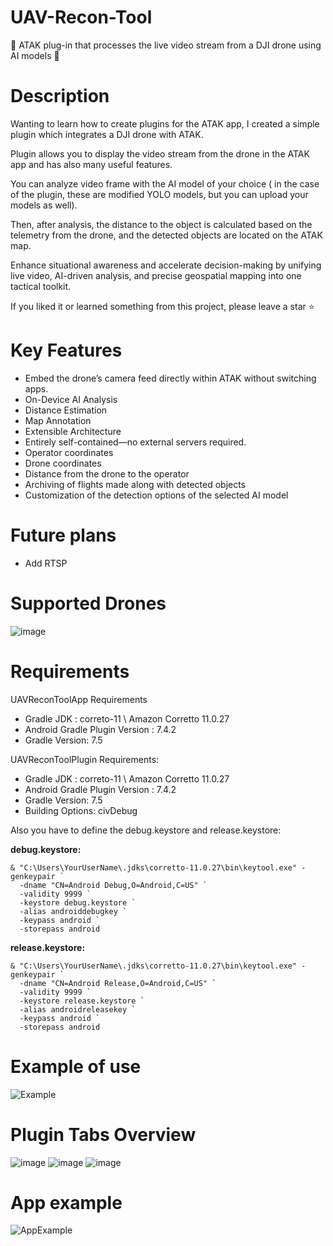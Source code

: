 # UAV-Recon-Tool
:milky_way: ATAK plug-in that processes the live video stream from a DJI drone using AI models :milky_way:

# Description
Wanting to learn how to create plugins for the ATAK app, I created a simple plugin which integrates a DJI drone with ATAK.


Plugin allows you to display the video stream from the drone in the ATAK app and has also many useful features.


You can analyze video frame with the AI model of your choice ( in the case of the plugin, these are modified YOLO models, but you can upload your models as well).


Then, after analysis, the distance to the object is calculated based on the telemetry from the drone, and the detected objects are located on the ATAK map. 

Enhance situational awareness and accelerate decision-making by unifying live video, AI-driven analysis, and precise geospatial mapping into one tactical toolkit.

If you liked it or learned something from this project, please leave a star ⭐


# Key Features
- Embed the drone’s camera feed directly within ATAK without switching apps.
- On-Device AI Analysis
- Distance Estimation
- Map Annotation
- Extensible Architecture
- Entirely self-contained—no external servers required.
- Operator coordinates
- Drone coordinates
- Distance from the drone to the operator
- Archiving of flights made along with detected objects
- Customization of the detection options of the selected AI model

# Future plans
- Add RTSP

# Supported Drones
![image](https://github.com/user-attachments/assets/a3145583-e01d-4f9f-9a52-827c33d0abe9)


# Requirements

  UAVReconToolApp Requirements
  -	Gradle JDK : correto-11 \ Amazon Corretto 11.0.27
  -	Android Gradle Plugin Version : 7.4.2
  -	Gradle Version: 7.5
    
  UAVReconToolPlugin Requirements:
  - Gradle JDK : correto-11 \ Amazon Corretto 11.0.27
  - Android Gradle Plugin Version : 7.4.2
  - Gradle Version: 7.5
  - Building Options: civDebug

Also you have to define the debug.keystore and release.keystore:

**debug.keystore:**
```
& "C:\Users\YourUserName\.jdks\corretto-11.0.27\bin\keytool.exe" -genkeypair `
  -dname "CN=Android Debug,O=Android,C=US" `
  -validity 9999 `
  -keystore debug.keystore `
  -alias androiddebugkey `
  -keypass android `
  -storepass android
```
**release.keystore:**
```
& "C:\Users\YourUserName\.jdks\corretto-11.0.27\bin\keytool.exe" -genkeypair `
  -dname "CN=Android Release,O=Android,C=US" `
  -validity 9999 `
  -keystore release.keystore `
  -alias androidreleasekey `
  -keypass android `
  -storepass android
```

    
# Example of use
![Example](https://github.com/user-attachments/assets/1a476412-a710-49bf-afcd-595862f3cfcb)


# Plugin Tabs Overview
![image](https://github.com/user-attachments/assets/68e8cf2b-8cc0-49d5-a395-ea00de2d2497)
![image](https://github.com/user-attachments/assets/b69b4b44-c8f5-4321-b451-57b798d3197c)
![image](https://github.com/user-attachments/assets/46af7cec-1e50-4be1-9bc2-f35ae3430a99)

# App example
![AppExample](https://github.com/user-attachments/assets/b6e95847-379f-4c53-a4e1-fa731f7365b2)





